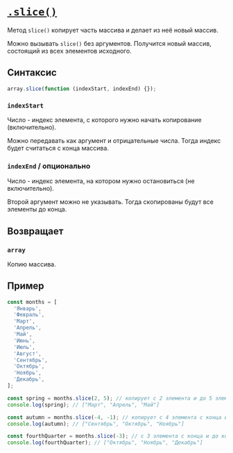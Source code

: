 # [`.slice()`](../index.md)

Метод `slice()` копирует часть массива и делает из неё новый массив.

Можно вызывать `slice()` без аргументов. Получится новый массив, состоящий из всех элементов исходного.

## Синтаксис

```js
array.slice(function (indexStart, indexEnd) {});
```

### `indexStart`

Число - индекс элемента, с которого нужно начать копирование (включительно).

Можно передавать как аргумент и отрицательные числа. Тогда индекс будет считаться с конца массива.

### `indexEnd` / опционально

Число - индекс элемента, на котором нужно остановиться (не включительно).

Второй аргумент можно не указывать. Тогда скопированы будут все элементы до конца.

## Возвращает

### `array`

Копию массива.

## Пример

```js
const months = [
  'Январь',
  'Февраль',
  'Март',
  'Апрель',
  'Май',
  'Июнь',
  'Июль',
  'Август',
  'Сентябрь',
  'Октябрь',
  'Ноябрь',
  'Декабрь',
];

const spring = months.slice(2, 5); // копирует с 2 элемента и до 5 элемента (не включительно)
console.log(spring); // ["Март", "Апрель", "Май"]

const autumn = months.slice(-4, -1); // копирует с 4 элемента с конца и до 1 элемента с конца (не включительно)
console.log(autumn); // ["Сентябрь", "Октябрь", "Ноябрь"]

const fourthQuarter = months.slice(-3); // с 3 элемента с конца и до конца
console.log(fourthQuarter); // ["Октябрь", "Ноябрь", "Декабрь"]
```
